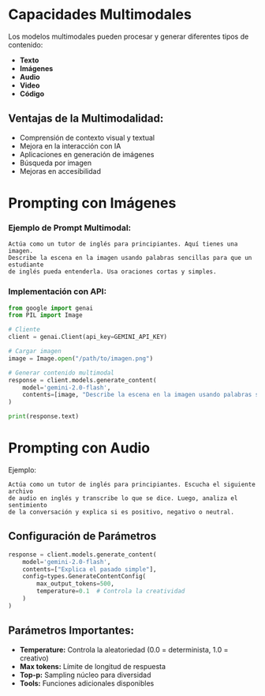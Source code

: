 # Capacidades Multimodales

Los modelos multimodales pueden procesar y generar diferentes tipos de contenido:

- **Texto**
- **Imágenes**
- **Audio**
- **Video**
- **Código**

## Ventajas de la Multimodalidad:

- Comprensión de contexto visual y textual
- Mejora en la interacción con IA
- Aplicaciones en generación de imágenes
- Búsqueda por imagen
- Mejoras en accesibilidad


# Prompting con Imágenes

### Ejemplo de Prompt Multimodal:

```
Actúa como un tutor de inglés para principiantes. Aquí tienes una imagen. 
Describe la escena en la imagen usando palabras sencillas para que un estudiante 
de inglés pueda entenderla. Usa oraciones cortas y simples.
```

### Implementación con API:

```python
from google import genai
from PIL import Image

# Cliente
client = genai.Client(api_key=GEMINI_API_KEY)

# Cargar imagen
image = Image.open("/path/to/imagen.png")

# Generar contenido multimodal
response = client.models.generate_content(
    model='gemini-2.0-flash', 
    contents=[image, "Describe la escena en la imagen usando palabras sencillas"]
)

print(response.text)
```


# Prompting con Audio

Ejemplo:

```
Actúa como un tutor de inglés para principiantes. Escucha el siguiente archivo 
de audio en inglés y transcribe lo que se dice. Luego, analiza el sentimiento 
de la conversación y explica si es positivo, negativo o neutral.
```

## Configuración de Parámetros

```python
response = client.models.generate_content(
    model='gemini-2.0-flash', 
    contents=["Explica el pasado simple"],
    config=types.GenerateContentConfig(
        max_output_tokens=500,
        temperature=0.1  # Controla la creatividad
    )
)
```

## Parámetros Importantes:

- **Temperature:** Controla la aleatoriedad (0.0 = determinista, 1.0 = creativo)
- **Max tokens:** Límite de longitud de respuesta
- **Top-p:** Sampling núcleo para diversidad
- **Tools:** Funciones adicionales disponibles